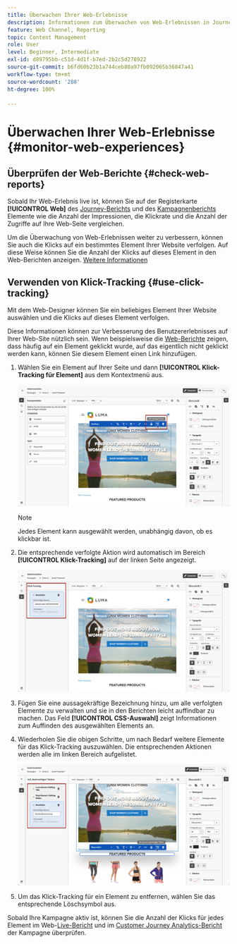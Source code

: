 ```yaml
---
title: Überwachen Ihrer Web-Erlebnisse
description: Informationen zum Überwachen von Web-Erlebnissen in Journey Optimizer
feature: Web Channel, Reporting
topic: Content Management
role: User
level: Beginner, Intermediate
exl-id: d89795bb-c51d-4d1f-b7ed-2b2c5d278922
source-git-commit: b6fd60b23b1a744ceb80a97fb092065b36847a41
workflow-type: tm+mt
source-wordcount: '288'
ht-degree: 100%

---
```


# Überwachen Ihrer Web-Erlebnisse {#monitor-web-experiences}

## Überprüfen der Web-Berichte {#check-web-reports}

Sobald Ihr Web-Erlebnis live ist, können Sie auf der Registerkarte **[!UICONTROL Web]** des [Journey-Berichts](../reports/journey-global-report-cja-web.md) und des [Kampagnenberichts](../reports/campaign-global-report-cja-web.md) Elemente wie die Anzahl der Impressionen, die Klickrate und die Anzahl der Zugriffe auf Ihre Web-Seite vergleichen.

<!--You can check the **[!UICONTROL Web]** tab of the campaign reports. Learn more about the campaign web [live report](../reports/campaign-live-report.md#web-tab) and [global report](../reports/campaign-global-report-cja.md#web).-->

Um die Überwachung von Web-Erlebnissen weiter zu verbessern, können Sie auch die Klicks auf ein bestimmtes Element Ihrer Website verfolgen. Auf diese Weise können Sie die Anzahl der Klicks auf dieses Element in den Web-Berichten anzeigen. [Weitere Informationen](#use-click-tracing)

## Verwenden von Klick-Tracking {#use-click-tracking}

Mit dem Web-Designer können Sie ein beliebiges Element Ihrer Website auswählen und die Klicks auf dieses Element verfolgen.

Diese Informationen können zur Verbesserung des Benutzererlebnisses auf Ihrer Web-Site nützlich sein. Wenn beispielsweise die [Web-Berichte](../reports/campaign-global-report-cja-web.md) zeigen, dass häufig auf ein Element geklickt wurde, auf das eigentlich nicht geklickt werden kann, können Sie diesem Element einen Link hinzufügen.

1. Wählen Sie ein Element auf Ihrer Seite und dann **[!UICONTROL Klick-Tracking für Element]** aus dem Kontextmenü aus.

   ![](assets/web-designer-click-track.png)

   >[!NOTE]
   >
   >Jedes Element kann ausgewählt werden, unabhängig davon, ob es klickbar ist.

1. Die entsprechende verfolgte Aktion wird automatisch im Bereich **[!UICONTROL Klick-Tracking]** auf der linken Seite angezeigt.

   ![](assets/web-designer-click-track-pane.png)

1. Fügen Sie eine aussagekräftige Bezeichnung hinzu, um alle verfolgten Elemente zu verwalten und sie in den Berichten leicht auffindbar zu machen. Das Feld **[!UICONTROL CSS-Auswahl]** zeigt Informationen zum Auffinden des ausgewählten Elements an.

1. Wiederholen Sie die obigen Schritte, um nach Bedarf weitere Elemente für das Klick-Tracking auszuwählen. Die entsprechenden Aktionen werden alle im linken Bereich aufgelistet.

   ![](assets/web-designer-click-tracking-actions.png)

1. Um das Klick-Tracking für ein Element zu entfernen, wählen Sie das entsprechende Löschsymbol aus.

Sobald Ihre Kampagne aktiv ist, können Sie die Anzahl der Klicks für jedes Element im Web-[Live-Bericht](../reports/campaign-live-report.md#web-tab) und im [Customer Journey Analytics-Bericht](../reports/campaign-global-report-cja-web.md) der Kampagne überprüfen.
